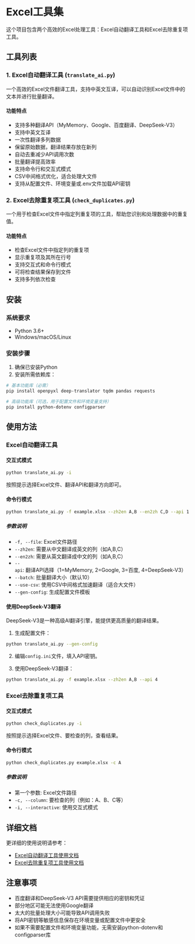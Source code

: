 # Excel工具集

这个项目包含两个高效的Excel处理工具：Excel自动翻译工具和Excel去除重复项工具。

## 工具列表

### 1. Excel自动翻译工具 (`translate_ai.py`)

一个高效的Excel文件翻译工具，支持中英文互译，可以自动识别Excel文件中的文本并进行批量翻译。

#### 功能特点

- 支持多种翻译API（MyMemory、Google、百度翻译、DeepSeek-V3）
- 支持中英文互译
- 一次性翻译多列数据
- 保留原始数据，翻译结果存放在新列
- 自动去重减少API调用次数
- 批量翻译提高效率
- 支持命令行和交互式模式
- CSV中间格式优化，适合处理大文件
- 支持从配置文件、环境变量或.env文件加载API密钥

### 2. Excel去除重复项工具 (`check_duplicates.py`)

一个用于检查Excel文件中指定列重复项的工具，帮助您识别和处理数据中的重复值。

#### 功能特点

- 检查Excel文件中指定列的重复项
- 显示重复项及其所在行号
- 支持交互式和命令行模式
- 可将检查结果保存到文件
- 支持多列依次检查

## 安装

### 系统要求

- Python 3.6+
- Windows/macOS/Linux

### 安装步骤

1. 确保已安装Python
2. 安装所需依赖库：

```bash
# 基本功能库（必需）
pip install openpyxl deep-translator tqdm pandas requests

# 高级功能库（可选，用于配置文件和环境变量支持）
pip install python-dotenv configparser
```

## 使用方法

### Excel自动翻译工具

#### 交互式模式

```bash
python translate_ai.py -i
```

按照提示选择Excel文件、翻译API和翻译方向即可。

#### 命令行模式

```bash
python translate_ai.py -f example.xlsx --zh2en A,B --en2zh C,D --api 1 --batch 20
```

##### 参数说明
- `-f, --file`: Excel文件路径
- `--zh2en`: 需要从中文翻译成英文的列（如A,B,C）
- `--en2zh`: 需要从英文翻译成中文的列（如A,B,C）
- `--api`: 翻译API选择（1=MyMemory, 2=Google, 3=百度, 4=DeepSeek-V3）
- `--batch`: 批量翻译大小（默认10）
- `--use-csv`: 使用CSV中间格式加速翻译（适合大文件）
- `--gen-config`: 生成配置文件模板

#### 使用DeepSeek-V3翻译

DeepSeek-V3是一种高级AI翻译引擎，能提供更高质量的翻译结果。

1. 生成配置文件：
```bash
python translate_ai.py --gen-config
```

2. 编辑`config.ini`文件，填入API密钥。

3. 使用DeepSeek-V3翻译：
```bash
python translate_ai.py -f example.xlsx --zh2en A,B --api 4
```

### Excel去除重复项工具

#### 交互式模式

```bash
python check_duplicates.py -i
```

按照提示选择Excel文件、要检查的列，查看结果。

#### 命令行模式

```bash
python check_duplicates.py example.xlsx -c A
```

##### 参数说明
- 第一个参数: Excel文件路径
- `-c, --column`: 要检查的列（例如：A、B、C等）
- `-i, --interactive`: 使用交互式模式

## 详细文档

更详细的使用说明请参考：
- [Excel自动翻译工具使用文档](excel自动化翻译使用文档.md)
- [Excel去除重复项工具使用文档](excel去除重复项使用文档.md)

## 注意事项

- 百度翻译和DeepSeek-V3 API需要提供相应的密钥和凭证
- 部分地区可能无法使用Google翻译
- 太大的批量处理大小可能导致API调用失败
- 将API密钥等敏感信息保存在环境变量或配置文件中更安全
- 如果不需要配置文件和环境变量功能，无需安装python-dotenv和configparser库 